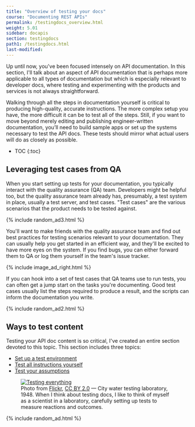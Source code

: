 ```yaml
---
title: "Overview of testing your docs"
course: "Documenting REST APIs"
permalink: /testingdocs_overview.html
weight: 5.01
sidebar: docapis
section: testingdocs
path1: /testingdocs.html
last-modified: 
---
```


Up until now, you've been focused intensely on API documentation. In this section, I'll talk about an aspect of API documentation that is perhaps more applicable to all types of documentation but which is especially relevant to developer docs, where testing and experimenting with the products and services is not always straightforward.

Walking through all the steps in documentation yourself is critical to producing high-quality, accurate instructions. The more complex setup you have, the more difficult it can be to test all of the steps. Still, if you want to move beyond merely editing and publishing engineer-written documentation, you’ll need to build sample apps or set up the systems necessary to test the API docs. These tests should mirror what actual users will do as closely as possible.

* TOC
{:toc}

## Leveraging test cases from QA

When you start setting up tests for your documentation, you typically interact with the quality assurance (QA) team. Developers might be helpful too, but the quality assurance team already has, presumably, a test system in place, usually a test server, and test cases. "Test cases" are the various scenarios that the product needs to be tested against.

{% include random_ad3.html %}

You'll want to make friends with the quality assurance team and find out best practices for testing scenarios relevant to your documentation. They can usually help you get started in an efficient way, and they'll be excited to have more eyes on the system. If you find bugs, you can either forward them to QA or log them yourself in the team's issue tracker.

{% include image_ad_right.html %}

If you can hook into a set of test cases that QA teams use to run tests, you can often get a jump start on the tasks you're documenting. Good test cases usually list the steps required to produce a result, and the scripts can inform the documentation you write.

{% include random_ad2.html %}

## Ways to test content

Testing your API doc content is so critical, I've created an entire section devoted to this topic. This section includes three topics:

* [Set up a test environment](testingdocs_test_environment.html)
* [Test all instructions yourself](testingdocs_test_your_instructions.html)
* [Test your assumptions](testingdocs_testing_assumptions.html)

<figure><a href="https://flic.kr/p/6Grete" class="noExtIcon"><img src="https://s3.us-west-1.wasabisys.com/idbwmedia.com/images/api/testingeverything.jpg" alt="Testing everything" /></a><figcaption>Photo from <a href='https://flic.kr/p/6Grete'>Flickr</a>, <a href='https://creativecommons.org/licenses/by/2.0/legalcode'>CC BY 2.0</a> &mdash; City water testing laboratory, 1948. When I think about testing docs, I like to think of myself as a scientist in a laboratory, carefully setting up tests to measure reactions and outcomes.</figcaption></figure>

{% include random_ad.html %}
